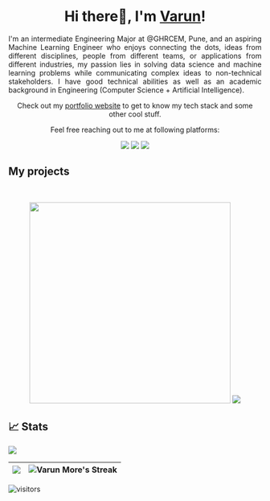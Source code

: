 <h1 align="center">Hi there👋, I'm <a href="#">Varun</a>!</h1>

<p align="justify">I'm an intermediate Engineering Major at @GHRCEM, Pune, and an aspiring Machine Learning Engineer who enjoys connecting the
dots, ideas from different disciplines, people from different teams, or applications from different industries, my passion lies in
solving data science and machine learning problems while communicating complex ideas to non-technical stakeholders. I have good technical abilities as well as an
academic background in Engineering (Computer Science + Artificial Intelligence).
</p>
<p align="center">Check out my <a href="https://varmor.github.io/">portfolio website</a> to get to know my tech stack and some other cool stuff.</p>
<p align="center">Feel free reaching out to me at following platforms:</p>

<p align="center">
  <a href="https:https://www.linkedin.com/in/varun-more/"><img src="https://img.shields.io/badge/LinkedIn-0077B5?style=for-the-badge&logo=linkedin&logoColor=white"></a>   
  <a href="https://twitter.com/thisisvarunmore/"><img src="https://img.shields.io/badge/Twitter-1DA1F2?style=for-the-badge&logo=twitter&logoColor=white"></a>
  <a href="mailto:morevarun4004@gmail.com"><img src="https://img.shields.io/badge/mail-EA4335?style=for-the-badge&logo=gmail&logoColor=white"></a>
</p>



## My projects
   <br/>
<p align = "center">
<img width="400" src="https://user-images.githubusercontent.com/73105729/177190575-c4893e8f-6365-47ef-ac4f-883e10dbfec7.gif" /> 
<a href="https://github.com/varmor/SY_AI_B_G2_SPAM-EMAIL-DETECTION">
<img align="" src="https://github-readme-stats.vercel.app/api/pin/?username=varmor&repo=SY_AI_B_G2_SPAM-EMAIL-DETECTION&bg_color=EAF6F6&text_color=140200&title_color=66BFBF&border_color=66BFBF&icon_color=66BFBF" /></a> 
</p>

## 📈 Stats
<img src="https://activity-graph.herokuapp.com/graph?username=varmor&bg_color=EAF6F6&color=FF0063&line=66BFBF&point=FF4E81&area=true&hide_border=true">



| <img  src="https://github-readme-stats.vercel.app/api?username=varmor&show_icons=true&bg_color=EAF6F6&title_color=66BFBF&icon_color=FE4880&text_color=FF4E81&locale=en"> | <img src="https://github-readme-streak-stats.herokuapp.com?user=varmor&theme=merko&hide_border=true&date_format=M%20j%5B%2C%20Y%5D&background=EAF6F6&ring=FF5189&fire=FF5189&currStreakNum=66BFBF&sideNums=66BFBF" alt="Varun More's Streak" /> |
| :---: | :---: |


![visitors](https://visitor-badge.laobi.icu/badge?page_id=varmor.varmor)
